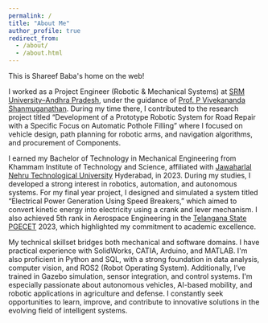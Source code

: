 ```yaml
---
permalink: /
title: "About Me"
author_profile: true
redirect_from: 
  - /about/
  - /about.html
---
```

This is Shareef Baba's home on the web!

I worked as a Project Engineer (Robotic & Mechanical Systems) at [SRM University–Andhra Pradesh](https://srmap.edu.in/), under the guidance of [Prof. P Vivekananda Shanmuganathan](https://srmap.edu.in/faculty/prof-p-vivekananda-shanmuganathan/). During my time there, I contributed to the research project titled “Development of a Prototype Robotic System for Road Repair with a Specific Focus on Automatic Pothole Filling” where I focused on vehicle design, path planning for robotic arms, and navigation algorithms, and procurement of Components.

I earned my Bachelor of Technology in Mechanical Engineering from Khammam Institute of Technology and Science, affiliated with [Jawaharlal Nehru Technological University](https://jntuh.ac.in/) Hyderabad, in 2023. During my studies, I developed a strong interest in robotics, automation, and autonomous systems. For my final year project, I designed and simulated a system titled “Electrical Power Generation Using Speed Breakers,” which aimed to convert kinetic energy into electricity using a crank and lever mechanism. I also achieved 5th rank in Aerospace Engineering in the [Telangana State PGECET](https://pgecet.tgche.ac.in/) 2023, which highlighted my commitment to academic excellence.

My technical skillset bridges both mechanical and software domains. I have practical experience with SolidWorks, CATIA, Arduino, and MATLAB. I'm also proficient in Python and SQL, with a strong foundation in data analysis, computer vision, and ROS2 (Robot Operating System). Additionally, I’ve trained in Gazebo simulation, sensor integration, and control systems. I'm especially passionate about autonomous vehicles, AI-based mobility, and robotic applications in agriculture and defense. I constantly seek opportunities to learn, improve, and contribute to innovative solutions in the evolving field of intelligent systems.
